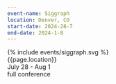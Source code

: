 ```yaml
---
event-name: Siggraph
location: Denver, CO
start-date: 2024-28-7
end-date: 2024-1-8
---
```


<div class="grid-x cell">
  <div class="cell logo-wrapper">
    {% include events/siggraph.svg %}
  </div>
  <div class="description grid-x cell align-justify">
    <div class="cell shrink">{{page.location}}</div>
    <!-- <div class="cell shrink">{{page.start-date}}</div> -->
    <div class="cell shrink">July 28 - Aug 1</div>
  </div>
  <div class="cell type-label">full conference</div>
</div>
